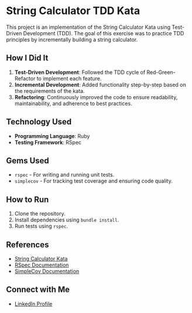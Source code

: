 # String Calculator TDD Kata

This project is an implementation of the String Calculator Kata using Test-Driven Development (TDD). The goal of this exercise was to practice TDD principles by incrementally building a string calculator.

## How I Did It

1. **Test-Driven Development**: Followed the TDD cycle of Red-Green-Refactor to implement each feature.
2. **Incremental Development**: Added functionality step-by-step based on the requirements of the kata.
3. **Refactoring**: Continuously improved the code to ensure readability, maintainability, and adherence to best practices.

## Technology Used

- **Programming Language**: Ruby
- **Testing Framework**: RSpec

## Gems Used

- `rspec` - For writing and running unit tests.
- `simplecov` - For tracking test coverage and ensuring code quality.

## How to Run

1. Clone the repository.
2. Install dependencies using `bundle install`.
3. Run tests using `rspec`.

## References

- [String Calculator Kata](https://osherove.com/tdd-kata-1)
- [RSpec Documentation](https://rspec.info/)
- [SimpleCov Documentation](https://github.com/simplecov-ruby/simplecov)

## Connect with Me

- [LinkedIn Profile](https://www.linkedin.com/in/aravindh-jawahar/)
